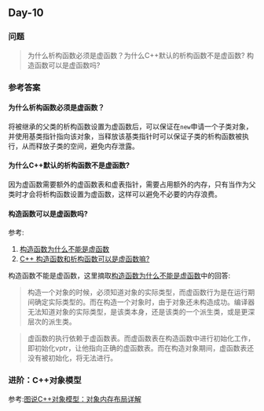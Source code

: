 ## Day-10

### 问题

> 为什么析构函数必须是虚函数？为什么C++默认的析构函数不是虚函数? 构造函数可以是虚函数吗?

### 参考答案

#### 为什么析构函数必须是虚函数？

将被继承的父类的析构函数设置为虚函数后，可以保证在`new`申请一个子类对象，并使用基类指针指向该对象，当释放该基类指针时可以保证子类的析构函数被执行，从而释放子类的空间，避免内存泄露。

#### 为什么C++默认的析构函数不是虚函数?

因为虚函数需要额外的虚函数表和虚表指针，需要占用额外的内存，只有当作为父类时才会将析构函数设置为虚函数，这样可以避免不必要的内存浪费。

#### 构造函数可以是虚函数吗?

参考:

1. [构造函数为什么不能是虚函数](https://www.cnblogs.com/youxin/p/4355946.html)
2. [C++ 构造函数和析构函数可以是虚函数嘛?](https://blog.csdn.net/qq_28584889/article/details/88749862)

构造函数不能是虚函数，这里摘取[构造函数为什么不能是虚函数](https://www.cnblogs.com/youxin/p/4355946.html)中的回答:

> 构造一个对象的时候，必须知道对象的实际类型，而虚函数行为是在运行期间确定实际类型的。而在构造一个对象时，由于对象还未构造成功。编译器无法知道对象的实际类型，是该类本身，还是该类的一个派生类，或是更深层次的派生类。

> 虚函数的执行依赖于虚函数表。而虚函数表在构造函数中进行初始化工作，即初始化vptr，让他指向正确的虚函数表。而在构造对象期间，虚函数表还没有被初始化，将无法进行。


### 进阶：C++对象模型

参考:[图说C++对象模型：对象内存布局详解](https://www.cnblogs.com/qg-whz/p/4909359.html)